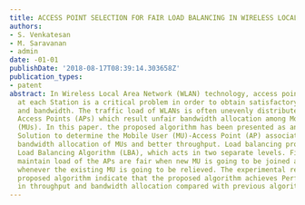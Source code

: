 ```yaml
---
title: ACCESS POINT SELECTION FOR FAIR LOAD BALANCING IN WIRELESS LOCAL AREA NETWORKS
authors:
- S. Venkatesan
- M. Saravanan
- admin
date: -01-01
publishDate: '2018-08-17T08:39:14.303658Z'
publication_types:
- patent
abstract: In Wireless Local Area Network (WLAN) technology, access point selection
  at each Station is a critical problem in order to obtain satisfactory throughput
  and bandwidth. The traffic load of WLANs is often unevenly distributed among the
  Access Points (APs) which result unfair bandwidth allocation among Mobile Users
  (MUs). In this paper. the proposed algorithm has been presented as an efficient
  Solution to determine the Mobile User (MU)-Access Point (AP) associations for better
  bandwidth allocation of MUs and better throughput. Load balancing procedure namely
  Load Balancing Algorithm (LBA), which acts in two separate levels. First that will
  maintain load of the APs are fair when new MU is going to be joined and second is
  whenever the existing MU is going to be relieved. The experimental results of the
  proposed algorithm indicate that the proposed algorithm achieves Performance improvements
  in throughput and bandwidth allocation compared with previous algorithms.
---
```

